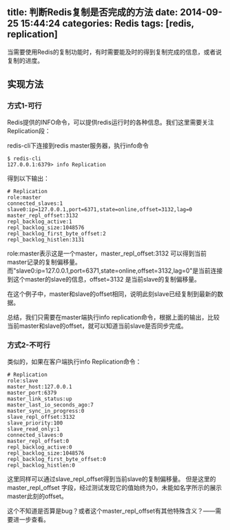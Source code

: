title: 判断Redis复制是否完成的方法
date: 2014-09-25 15:44:24
categories: Redis 
tags: [redis, replication]
---

当需要使用Redis的复制功能时，有时需要能及时的得到复制完成的信息，或者说复制的进度。

<!--more-->

## 实现方法

### 方式1-可行

Redis提供的INFO命令，可以提供redis运行时的各种信息。我们这里需要关注Replication段：

redis-cli下连接到redis master服务器，执行info命令

	$ redis-cli
	127.0.0.1:6379> info Replication

得到以下输出：

	# Replication
	role:master
	connected_slaves:1
	slave0:ip=127.0.0.1,port=6371,state=online,offset=3132,lag=0
	master_repl_offset:3132
	repl_backlog_active:1
	repl_backlog_size:1048576
	repl_backlog_first_byte_offset:2
	repl_backlog_histlen:3131

role:master表示这是一个master，master_repl_offset:3132 可以得到当前master记录的复制偏移量。而"slave0:ip=127.0.0.1,port=6371,state=online,offset=3132,lag=0"是当前连接到这个master的slave的信息，offset=3132 是当前slave的复制偏移量。

在这个例子中，master和slave的offset相同，说明此刻slave已经复制到最新的数据。

总结，我们只需要在master端执行info replication命令，根据上面的输出，比较当前master和slave的offset，就可以知道当前slave是否同步完成。


### 方式2-不可行

类似的，如果在客户端执行info Replication命令：

	# Replication
	role:slave
	master_host:127.0.0.1
	master_port:6379
	master_link_status:up
	master_last_io_seconds_ago:7
	master_sync_in_progress:0
	slave_repl_offset:3132
	slave_priority:100
	slave_read_only:1
	connected_slaves:0
	master_repl_offset:0
	repl_backlog_active:0
	repl_backlog_size:1048576
	repl_backlog_first_byte_offset:0
	repl_backlog_histlen:0

这里同样可以通过slave_repl_offset得到当前slave的复制偏移量。  但是这里的master_repl_offset 字段，经过测试发现它的值始终为0，未能如名字所示的展示master此刻的offset。

这个不知道是否算是bug？或者这个master_repl_offset有其他特殊含义？——需要进一步查看。


